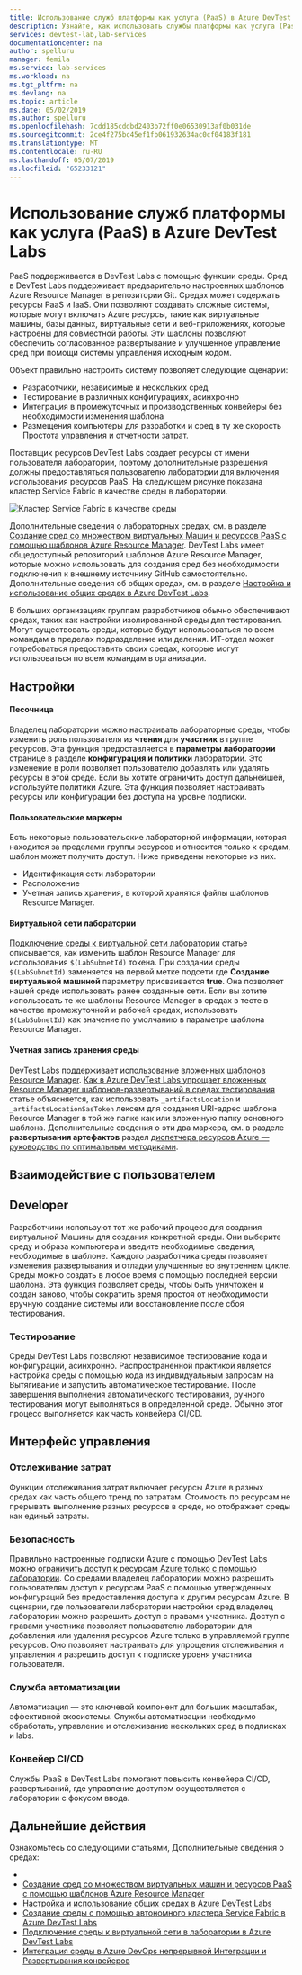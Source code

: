 ```yaml
---
title: Использование служб платформы как услуга (PaaS) в Azure DevTest Labs | Документация Майкрософт
description: Узнайте, как использовать службы платформы как услуга (Pass) в Azure DevTest Labs.
services: devtest-lab,lab-services
documentationcenter: na
author: spelluru
manager: femila
ms.service: lab-services
ms.workload: na
ms.tgt_pltfrm: na
ms.devlang: na
ms.topic: article
ms.date: 05/02/2019
ms.author: spelluru
ms.openlocfilehash: 7cdd185cddbd2403b72ff0e06530913af0b031de
ms.sourcegitcommit: 2ce4f275bc45ef1fb061932634ac0cf04183f181
ms.translationtype: MT
ms.contentlocale: ru-RU
ms.lasthandoff: 05/07/2019
ms.locfileid: "65233121"
---
```

# <a name="use-platform-as-a-service-paas-services-in-azure-devtest-labs"></a>Использование служб платформы как услуга (PaaS) в Azure DevTest Labs
PaaS поддерживается в DevTest Labs с помощью функции среды. Сред в DevTest Labs поддерживает предварительно настроенных шаблонов Azure Resource Manager в репозитории Git. Средах может содержать ресурсы PaaS и IaaS. Они позволяют создавать сложные системы, которые могут включать Azure ресурсы, такие как виртуальные машины, базы данных, виртуальные сети и веб-приложениях, которые настроены для совместной работы. Эти шаблоны позволяют обеспечить согласованное развертывание и улучшенное управление сред при помощи системы управления исходным кодом. 

Объект правильно настроить систему позволяет следующие сценарии: 

- Разработчики, независимые и нескольких сред
- Тестирование в различных конфигурациях, асинхронно
- Интеграция в промежуточных и производственных конвейеры без необходимости изменения шаблона
- Размещения компьютеры для разработки и сред в ту же скорость Простота управления и отчетности затрат.  

Поставщик ресурсов DevTest Labs создает ресурсы от имени пользователя лаборатории, поэтому дополнительные разрешения должны предоставляться пользователю лаборатории для включения использования ресурсов PaaS. На следующем рисунке показана кластер Service Fabric в качестве среды в лаборатории.

![Кластер Service Fabric в качестве среды](./media/create-environment-service-fabric-cluster/cluster-created.png)

Дополнительные сведения о лабораторных средах, см. в разделе [Создание сред со множеством виртуальных Машин и ресурсов PaaS с помощью шаблонов Azure Resource Manager](devtest-lab-create-environment-from-arm.md). DevTest Labs имеет общедоступный репозиторий шаблонов Azure Resource Manager, которые можно использовать для создания сред без необходимости подключения к внешнему источнику GitHub самостоятельно. Дополнительные сведения об общих средах, см. в разделе [Настройка и использование общих средах в Azure DevTest Labs](devtest-lab-configure-use-public-environments.md).

В больших организациях группам разработчиков обычно обеспечивают средах, таких как настройки изолированной среды для тестирования. Могут существовать среды, которые будут использоваться по всем командам в пределах подразделение или деления. ИТ-отдел может потребоваться предоставить своих средах, которые могут использоваться по всем командам в организации.  

## <a name="customizations"></a>Настройки

#### <a name="sandbox"></a>Песочница 
Владелец лаборатории можно настраивать лабораторные среды, чтобы изменить роль пользователя из **чтения** для **участник** в группе ресурсов. Эта функция предоставляется в **параметры лаборатории** странице в разделе **конфигурация и политики** лаборатории. Это изменение в роли позволяет пользователю добавлять или удалять ресурсы в этой среде. Если вы хотите ограничить доступ дальнейшей, используйте политики Azure. Эта функция позволяет настраивать ресурсы или конфигурации без доступа на уровне подписки.

#### <a name="custom-tokens"></a>Пользовательские маркеры
Есть некоторые пользовательские лабораторной информации, которая находится за пределами группы ресурсов и относится только к средам, шаблон может получить доступ. Ниже приведены некоторые из них. 

- Идентификация сети лаборатории
- Расположение
- Учетная запись хранения, в которой хранятся файлы шаблонов Resource Manager. 
 
#### <a name="lab-virtual-network"></a>Виртуальной сети лаборатории
[Подключение среды к виртуальной сети лаборатории](connect-environment-lab-virtual-network.md) статье описывается, как изменить шаблон Resource Manager для использования `$(LabSubnetId)` токена. При создании среды `$(LabSubnetId)` заменяется на первой метке подсети где **Создание виртуальной машиной** параметру присваивается **true**. Она позволяет нашей среде использовать ранее созданные сети. Если вы хотите использовать те же шаблоны Resource Manager в средах в тесте в качестве промежуточной и рабочей средах, использовать `$(LabSubnetId)` как значение по умолчанию в параметре шаблона Resource Manager. 

#### <a name="environment-storage-account"></a>Учетная запись хранения среды
DevTest Labs поддерживает использование [вложенных шаблонов Resource Manager](../azure-resource-manager/resource-group-linked-templates.md). [Как в Azure DevTest Labs упрощает вложенных Resource Manager шаблонов-развертываний в средах тестирования](https://azure.microsoft.com/updates/azure-devtest-labs-streamlined-nested-arm-template-deployment-support-for-arm-template-based-environments) статье объясняется, как использовать `_artifactsLocation` и `_artifactsLocationSasToken` лексем для создания URI-адрес шаблона Resource Manager в той же папке как или вложенную папку основного шаблона. Дополнительные сведения о эти два маркера, см. в разделе **развертывания артефактов** раздел [диспетчера ресурсов Azure — руководство по оптимальным методиками](https://github.com/Azure/azure-quickstart-templates/blob/master/1-CONTRIBUTION-GUIDE/best-practices.md).

## <a name="user-experience"></a>Взаимодействие с пользователем

## <a name="developer"></a>Developer
Разработчики используют тот же рабочий процесс для создания виртуальной Машины для создания конкретной среды. Они выберите среду и образа компьютера и введите необходимые сведения, необходимые в шаблоне. Каждого разработчика среды позволяет изменения развертывания и отладки улучшенные во внутреннем цикле. Среды можно создать в любое время с помощью последней версии шаблона.  Эта функция позволяет среды, чтобы быть уничтожен и создан заново, чтобы сократить время простоя от необходимости вручную создание системы или восстановление после сбоя тестирования.  

### <a name="testing"></a>Тестирование
Среды DevTest Labs позволяют независимое тестирование кода и конфигураций, асинхронно. Распространенной практикой является настройка среды с помощью кода из индивидуальным запросам на Вытягивание и запустить автоматическое тестирование. После завершения выполнения автоматического тестирования, ручного тестирования могут выполняться в определенной среде. Обычно этот процесс выполняется как часть конвейера CI/CD. 

## <a name="management-experience"></a>Интерфейс управления

### <a name="cost-tracking"></a>Отслеживание затрат
Функции отслеживания затрат включает ресурсы Azure в разных средах как часть общего тренд по затратам. Стоимость по ресурсам не прерывать выполнение разных ресурсов в среде, но отображает среды как единый затраты.

### <a name="security"></a>Безопасность
Правильно настроенные подписки Azure с помощью DevTest Labs можно [ограничить доступ к ресурсам Azure только с помощью лаборатории](devtest-lab-add-devtest-user.md). Со средами владелец лаборатории можно разрешить пользователям доступ к ресурсам PaaS с помощью утвержденных конфигураций без предоставления доступа к другим ресурсам Azure. В сценарии, где пользователи лаборатории настройки сред владелец лаборатории можно разрешить доступ с правами участника. Доступ с правами участника позволяет пользователю лаборатории для добавления или удаления ресурсов Azure только в управляемой группе ресурсов. Оно позволяет настраивать для упрощения отслеживания и управления и разрешить доступ к подписке уровня участника пользователя.

### <a name="automation"></a>Служба автоматизации
Автоматизация — это ключевой компонент для больших масштабах, эффективной экосистемы. Службы автоматизации необходимо обработать, управление и отслеживание нескольких сред в подписках и labs.

### <a name="cicd-pipeline"></a>Конвейер CI/CD
Службы PaaS в DevTest Labs помогают повысить конвейера CI/CD, развертываний, где управление доступом осуществляется с лаборатории с фокусом ввода.

## <a name="next-steps"></a>Дальнейшие действия
Ознакомьтесь со следующими статьями, Дополнительные сведения о средах: 

- 
- [Создание сред со множеством виртуальных машин и ресурсов PaaS с помощью шаблонов Azure Resource Manager](devtest-lab-create-environment-from-arm.md)
- [Настройка и использование общих средах в Azure DevTest Labs](devtest-lab-configure-use-public-environments.md)
- [Создание среды с помощью автономного кластера Service Fabric в Azure DevTest Labs](create-environment-service-fabric-cluster.md)
- [Подключение среды к виртуальной сети в лаборатории в Azure DevTest Labs](connect-environment-lab-virtual-network.md)
- [Интеграция среды в Azure DevOps непрерывной Интеграции и Развертывания конвейеров](integrate-environments-devops-pipeline.md)
 





